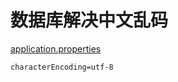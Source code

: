 # 数据库解决中文乱码

 [application.properties](guli_parent\service\service_edu\src\main\resources\application.properties) 

```
characterEncoding=utf-8
```